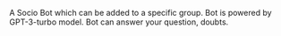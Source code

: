  A Socio Bot which can be added to a specific group. Bot is powered by GPT-3-turbo model. Bot can answer your question, doubts.
